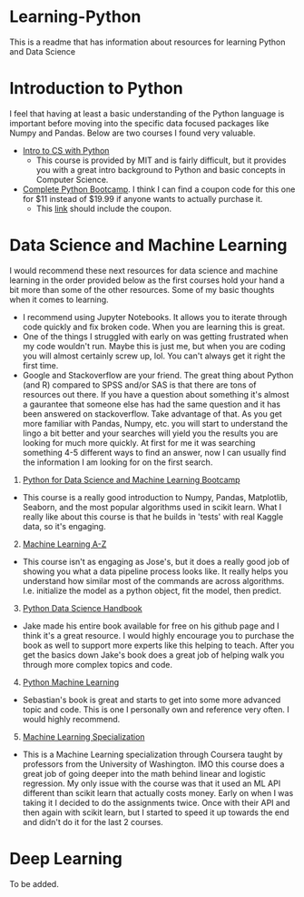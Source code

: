# Learning-Python
This is a readme that has information about resources for learning Python and Data Science


# Introduction to Python

I feel that having at least a basic understanding of the Python language is important before moving into the specific data focused packages like Numpy and Pandas. Below are two courses I found very valuable. 

- [Intro to CS with Python](https://www.edx.org/course/introduction-computer-science-mitx-6-00-1x-11)
  - This course is provided by MIT and is fairly difficult, but it provides you with a great intro background to Python and basic concepts in Computer Science.
- [Complete Python Bootcamp](https://www.udemy.com/complete-python-bootcamp/). I think I can find a coupon code for this one for $11 instead of $19.99 if anyone wants to actually purchase it. 
  - This [link](https://www.udemy.com/complete-python-bootcamp/?couponCode=CURRENT_STU_COMPY) should include the coupon. 
  
# Data Science and Machine Learning

I would recommend these next resources for data science and machine learning in the order provided below as the first courses hold your hand a bit more than some of the other resources. Some of my basic thoughts when it comes to learning. 

- I recommend using Jupyter Notebooks. It allows you to iterate through code quickly and fix broken code. When you are learning this is great. 
- One of the things I struggled with early on was getting frustrated when my code wouldn't run. Maybe this is just me, but when you are coding you will almost certainly screw up, lol. You can't always get it right the first time. 
- Google and Stackoverflow are your friend. The great thing about Python (and R) compared to SPSS and/or SAS is that there are tons of resources out there. If you have a question about something it's almost a gaurantee that someone else has had the same question and it has been answered on stackoverflow. Take advantage of that. As you get more familiar with Pandas, Numpy, etc. you will start to understand the lingo a bit better and your searches will yield you the results you are looking for much more quickly. At first for me it was searching something 4-5 different ways to find an answer, now I can usually find the information I am looking for on the first search. 

1. [Python for Data Science and Machine Learning Bootcamp](https://www.udemy.com/python-for-data-science-and-machine-learning-bootcamp/?couponCode=CURRENT_PY_DS_ML)
  - This course is a really good introduction to Numpy, Pandas, Matplotlib, Seaborn, and the most popular algorithms used in scikit learn. What I really like about this course is that he builds in 'tests' with real Kaggle data, so it's engaging. 
2. [Machine Learning A-Z](https://www.udemy.com/machinelearning/)
  - This course isn't as engaging as Jose's, but it does a really good job of showing you what a data pipeline process looks like. It really helps you understand how similar most of the commands are across algorithms. I.e. initialize the model as a python object, fit the model, then predict. 
3. [Python Data Science Handbook](https://jakevdp.github.io/PythonDataScienceHandbook/)
  - Jake made his entire book available for free on his github page and I think it's a great resource. I would highly encourage you to purchase the book as well to support more experts like this helping to teach. After you get the basics down Jake's book does a great job of helping walk you through more complex topics and code. 
 4. [Python Machine Learning](https://github.com/rasbt/python-machine-learning-book-2nd-edition#whats-new-in-the-second-edition-from-the-first-edition)
   - Sebastian's book is great and starts to get into some more advanced topic and code. This is one I personally own and reference very often. I would highly recommend. 
 5. [Machine Learning Specialization](https://www.coursera.org/specializations/machine-learning)
   - This is a Machine Learning specialization through Coursera taught by professors from the University of Washington. IMO this course does a great job of going deeper into the math behind linear and logistic regression. My only issue with the course was that it used an ML API different than scikit learn that actually costs money. Early on when I was taking it I decided to do the assignments twice. Once with their API and then again with scikit learn, but I started to speed it up towards the end and didn't do it for the last 2 courses. 
   
 # Deep Learning
 
 To be added. 
